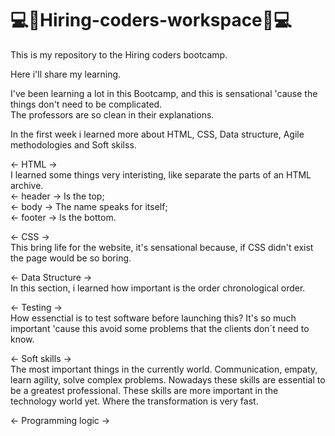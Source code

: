 # 💻📓Hiring-coders-workspace📓💻
This is my repository to the Hiring coders bootcamp.

Here i'll share my learning. 

I've been learning a lot in this Bootcamp, and this is sensational 'cause the things don't need to be complicated. <br>
The professors are so clean in their explanations. 

In the first week i learned more about HTML, CSS, Data structure, Agile methodologies and Soft skilss.

<- HTML -> <br>
    I learned some things very interisting, like separate the parts of an HTML archive. <br>
      <- header -> Is the top; <br>
      <- body -> The name speaks for itself; <br>
      <- footer -> Is the bottom. 
       
<- CSS -> <br>
    This bring life for the website, it's sensational because, if CSS didn't exist the page would be so boring.
    
<- Data Structure -> <br>
    In this section, i learned how important is the order chronological order.
    
<- Testing -> <br>
    How essenctial is to test software before launching this? It's so much important 'cause this avoid some problems that the clients don´t need to know.
    
<- Soft skills -> <br>
    The most important things in the currently world. Communication, empaty, learn agility, solve complex problems. Nowadays these skills are essential to be a greatest professional. These skills are more important in the technology world yet. Where the transformation is very fast.

<- Programming logic ->
    
    
  
